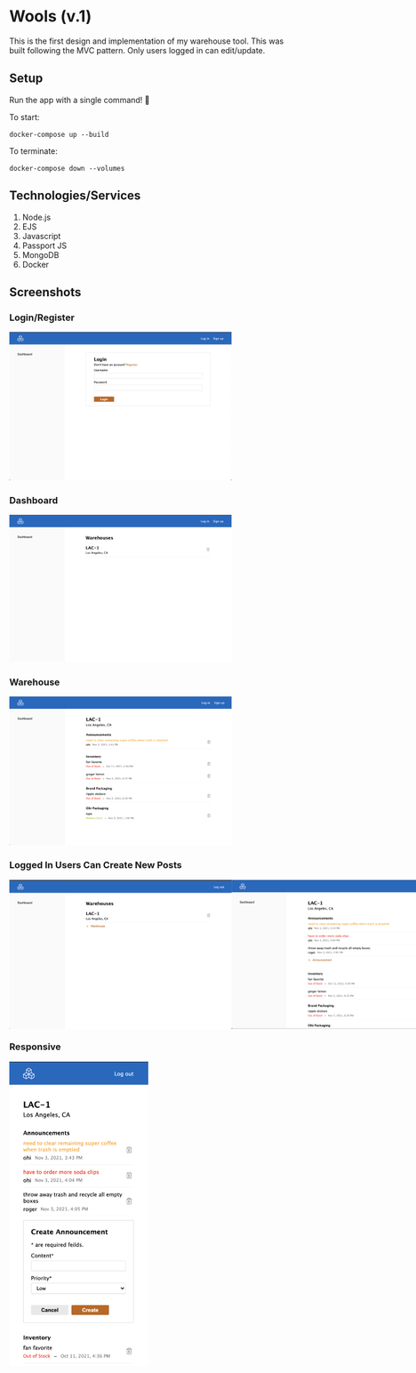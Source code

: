 # Wools (v.1)

This is the first design and implementation of my warehouse tool. This was built following the MVC pattern.
Only users logged in can edit/update.

## Setup
Run the app with a single command! 🚀

To start:
```
docker-compose up --build
```
To terminate: 
```
docker-compose down --volumes
```

## Technologies/Services 
1. Node.js
2. EJS
3. Javascript
4. Passport JS
5. MongoDB 
6. Docker

## Screenshots

### Login/Register

<img src="/demo/login.png" alt="login screen" style="width: 400px;" />

### Dashboard

<img src="demo/dashboard.png" alt="dashboard screen" style="width: 400px;" />

### Warehouse

<img src="/demo/warehouse.png" alt="warehouse screen" style="width: 400px;" />

### Logged In Users Can Create New Posts

<div style="display: flex">
  <img src="/demo/dashboard-in.png" alt="" style="width: 400px;" >
  <img src="/demo/warehouse-in.png" alt="" style="width: 400px;" >
</div>

### Responsive

<img src="/demo/responsive.png" alt="mobile view" style="width: 250px;">

